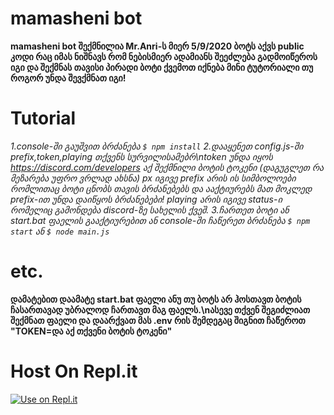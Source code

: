 # mamasheni bot
**mamasheni bot შექმნილია Mr.Anri-ს მიერ 5/9/2020 ბოტს აქვს public კოდი რაც იმას ნიშნავს რომ ნებისმიერ ადამიანს შეეძლება გადმოიწეროს იგი და შექმნას თავისი პირადი ბოტი ქვემოთ იქნება მინი ტუტორიალი თუ როგორ უნდა შევქმნათ იგი!**
# Tutorial
*1.console-ში გაუშვით ბრძანება ```$ npm install```*
*2.დააყენეთ config.js-ში prefix,token,playing თქვენს სურვილისამებრ\ntoken უნდა იყოს https://discord.com/developers აქ შექმნილი ბოტის ტოკენი (დაგუგლეთ რა მეზარება უფრო ვრლად ახსნა) px იგივე prefix არის ის სიმბოლოები რომლითაც ბოტი ცნობს თავის ბრძანებებს და ააქტიურებს მათ მოკლედ prefix-ით უნდა დაიწყოს ბრძანებები! playing არის იგივე status-ი რომელიც გამონდება discord-ზე სახელის ქვეშ.*
*3.ჩართეთ ბოტი ან start.bat ფაელის გააქტიურებით ან console-ში ჩაწერეთ ბრძანება ```$ npm start``` ან ```$ node main.js```*
# etc.
**დამატებით დაამატე start.bat ფაელი ანუ თუ ბოტს არ ჰოსთავთ ბოტის ჩასართავად უბრალოდ ჩართავთ მაგ ფაელს.\nასევე თქვენ შეგიძლიათ შექმნათ ფაელი და დაარქვათ მას .env რის შემდეგაც შიგნით ჩაწეროთ "TOKEN=და აქ თქვენი ბოტის ტოკენი"**
# Host On Repl.it
[![Use on Repl.it](https://repl.it/badge/github/MrAnri29/mamasheni-bot)](https://repl.it/github/MrAnri29/mamasheni-bot)